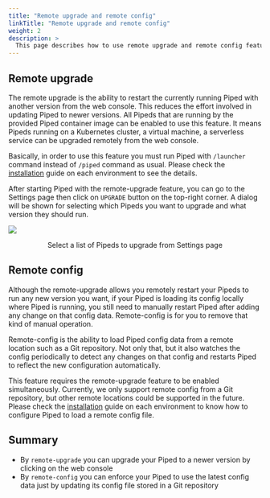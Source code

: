 ```yaml
---
title: "Remote upgrade and remote config"
linkTitle: "Remote upgrade and remote config"
weight: 2
description: >
  This page describes how to use remote upgrade and remote config features.
---
```


## Remote upgrade

The remote upgrade is the ability to restart the currently running Piped with another version from the web console.
This reduces the effort involved in updating Piped to newer versions.
All Pipeds that are running by the provided Piped container image can be enabled to use this feature.
It means Pipeds running on a Kubernetes cluster, a virtual machine, a serverless service can be upgraded remotely from the web console.

Basically, in order to use this feature you must run Piped with `/launcher` command instead of `/piped` command as usual.
Please check the [installation](/docs/operator-manual/piped/installation/) guide on each environment to see the details.

After starting Piped with the remote-upgrade feature, you can go to the Settings page then click on `UPGRADE` button on the top-right corner.
A dialog will be shown for selecting which Pipeds you want to upgrade and what version they should run.

![](/images/settings-remote-upgrade.png)
<p style="text-align: center;">
Select a list of Pipeds to upgrade from Settings page
</p>

## Remote config

Although the remote-upgrade allows you remotely restart your Pipeds to run any new version you want, if your Piped is loading its config locally where Piped is running, you still need to manually restart Piped after adding any change on that config data. Remote-config is for you to remove that kind of manual operation.

Remote-config is the ability to load Piped config data from a remote location such as a Git repository. Not only that, but it also watches the config periodically to detect any changes on that config and restarts Piped to reflect the new configuration automatically.

This feature requires the remote-upgrade feature to be enabled simultaneously. Currently, we only support remote config from a Git repository, but other remote locations could be supported in the future. Please check the [installation](/docs/operator-manual/piped/installation/) guide on each environment to know how to configure Piped to load a remote config file.


## Summary

- By `remote-upgrade` you can upgrade your Piped to a newer version by clicking on the web console
- By `remote-config` you can enforce your Piped to use the latest config data just by updating its config file stored in a Git repository
